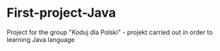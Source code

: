 # First-project-Java
Project for the group "Koduj dla Polski" - projekt carried out in order to learning Java language 
